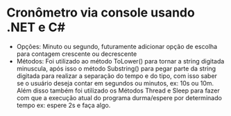 # Cronômetro via console usando .NET e C#

- Opções: Minuto ou segundo, futuramente adicionar opção de escolha para contagem crescente ou decrescente
- Métodos: Foi utilizado ao método ToLower() para tornar a string digitada minuscula, após isso o método Substring()
para pegar parte da string digitada para realizar a separação do tempo e do tipo, com isso saber se o usuário deseja
contar em segundos ou minutos, ex: 10s ou 10m.
Além disso também foi utilizado os Métodos Thread e Sleep para fazer com que a execução atual do programa durma/espere
por determinado tempo ex: espere 2s e faça algo.
